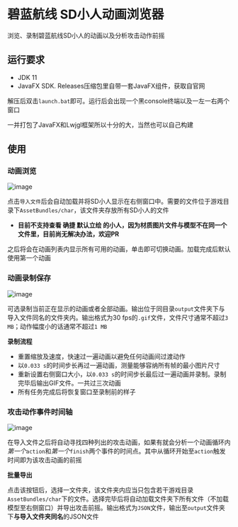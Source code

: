 # 碧蓝航线 SD小人动画浏览器
浏览、录制碧蓝航线SD小人的动画以及分析攻击动作前摇
## 运行要求
 - JDK 11
 - JavaFX SDK. Releases压缩包里自带一套JavaFX组件，获取自官网

解压后双击`launch.bat`即可。运行后会出现一个黑console终端以及一左一右两个窗口

一并打包了JavaFX和Lwjgl框架所以十分的大，当然也可以自己构建
## 使用
### 动画浏览
![image](https://github.com/Deficuet/Azurlane-SDViewer/assets/36525579/56cf562f-3b67-41d4-aa42-9ebae1c86a5b)

点击`导入文件`后会自动加载并将SD小人显示在右侧窗口中。需要的文件位于游戏目录下`AssetBundles/char`，该文件夹存放所有SD小人的文件
 - **目前不支持查看 确捷 默认立绘 的小人，因为材质图片文件与模型不在同一个文件里，目前尚无解决办法，欢迎PR**

之后将会在动画列表内显示所有可用的动画，单击即可切换动画。加载完成后默认使用第一个动画
### 动画录制保存
![image](https://github.com/Deficuet/Azurlane-SDViewer/assets/36525579/b98e3395-7d25-4c4d-8419-52894d9b48ae)

可选录制当前正在显示的动画或者全部动画。输出位于同目录`output`文件夹下与导入文件同名的文件夹内。输出格式为30 fps的`.gif`文件，文件尺寸通常不超过`3 MB`；动作幅度小的话通常不超过`1 MB`

**录制流程**
 - 重置缩放及速度，快速过一遍动画以避免任何动画间过渡动作
 - 以`0.033 s`的时间步长再过一遍动画，测量能够容纳所有帧的最小图片尺寸
 - 重新设置右侧窗口大小，以`0.033 s`的时间步长最后过一遍动画并录制。录制完毕后输出GIF文件。一共过三次动画
 - 所有任务完成后将恢复窗口至录制前的样子

### 攻击动作事件时间轴
![image](https://github.com/Deficuet/Azurlane-SDViewer/assets/36525579/73da4b39-eb69-485b-9902-b81e0647937d)

在导入文件之后将自动寻找四种列出的攻击动画，如果有就会分析一个动画循环内*第一个*`action`和*第一个*`finish`两个事件的时间点。其中从循环开始至`action`触发时间即为该攻击动画的前摇

**批量导出**

点击该按钮后，选择一文件夹，该文件夹内应当只包含若干游戏目录`AssetBundles/char`下的文件。选择完毕后将自动加载文件夹下所有文件（不加载模型至右侧窗口）并导出攻击前摇。输出格式为`JSON`文件，输出至`output`文件夹下**与导入文件夹同名**的JSON文件
